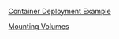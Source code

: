 [Container Deployment Example](https://learn.microsoft.com/en-us/azure/container-instances/container-instances-multi-container-yaml)

[Mounting Volumes](https://learn.microsoft.com/en-us/azure/container-instances/container-instances-volume-azure-files)
